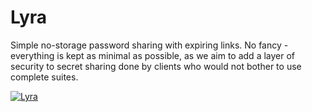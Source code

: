 # Lyra

Simple no-storage password sharing with expiring links. No fancy - everything is kept as minimal as possible, as we aim to add a layer of security to secret sharing done by clients who would not bother to use complete suites. 

[![Lyra](https://lyra.tetrabit.coop/banner.jpg)](https://lyra.tetrabit.coop)